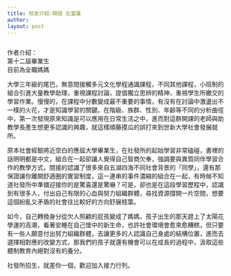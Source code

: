 ```yaml
---
title: 校友介紹:碩班 左富蓮
author: 
layout: post
---
```


<span class="image right"><img src="{{ 'assets/images/alumni/zuo01.jpeg' | relative_url }}" alt="" /></span>

作者介紹：   
第十二屆畢業生  
目前為全職媽媽

大學三年級的尾巴，無意間接觸多元文化學程通識課程，不同其他課程，小班制的組合引進大量教學助理，重視課程討論，提倡獨立思辨的精神，重視學生所繳交的學習作業。慢慢的，在課程中分數變成最不重要的事情，有沒有在討論中激盪出不一樣的火花，才是知識學習的關鍵。在階級、族群、性別、年齡等不同的分析曲徑中，第一次發現原來知識是可以應用在日常生活之中，進而對這群開課的老師與助教學長產生想更多認識的興趣，就這樣順藤摸瓜的誤打來到世新大學社會發展就所。

原本社會經驗將近空白的應屆大學畢業生，在社發所的起始學習非常磕碰，書裡的話明明都是中文，組合在一起卻讓人覺得自己智商欠奉，強調要與異質同伴學習合作的教學方式，間接的認識了很多來自五湖四海不同社會背景的「同學」，還有那保證讓你離開舒適圈的實習制度，這一連串的事件濃縮的組合在一起，有時候不知道社發所中準備迎接你的是驚喜還是驚嚇？可是，卻也是在這段學習歷程中，認識到有很多人，付出自己有限的心血與努力組織群體，尋找資源撐開一片空間，想要這個紛亂又矛盾的社會往比較好的方向舒展枝葉。

如今，自己轉換身分從欠人照顧的屁孩變成了媽媽，孩子出生的那天趕上了太陽花學運的高潮，看著安睡在自己懷中的新生命，也許社會環境會愈來愈糟糕，但只要有一些人願意付出努力組織群體，去讓更多的人認識自己身處的結構位置，進而去選擇相對應的改變方式，那我們的孩子就還有機會可以在成長的過程中，汲取這些體制教育內絕對沒有的養分。

社發所招生，就差你一個，歡迎加入接力行列。